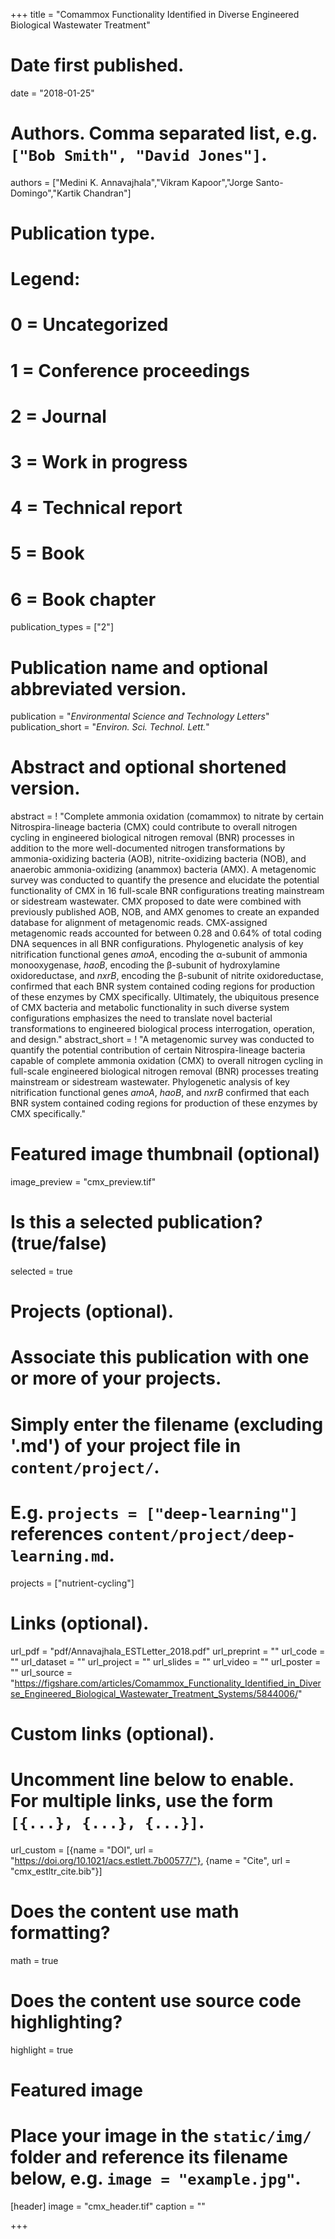 +++
title = "Comammox Functionality Identified in Diverse Engineered Biological Wastewater Treatment"

# Date first published.
date = "2018-01-25"

# Authors. Comma separated list, e.g. `["Bob Smith", "David Jones"]`.
authors = ["Medini K. Annavajhala","Vikram Kapoor","Jorge Santo-Domingo","Kartik Chandran"]

# Publication type.
# Legend:
# 0 = Uncategorized
# 1 = Conference proceedings
# 2 = Journal
# 3 = Work in progress
# 4 = Technical report
# 5 = Book
# 6 = Book chapter
publication_types = ["2"]

# Publication name and optional abbreviated version.
publication = "*Environmental Science and Technology Letters*"
publication_short = "*Environ. Sci. Technol. Lett.*"

# Abstract and optional shortened version.
abstract = ! "Complete ammonia oxidation (comammox) to nitrate by certain Nitrospira-lineage bacteria (CMX) could contribute to overall nitrogen cycling in engineered biological nitrogen removal (BNR) processes in addition to the more well-documented nitrogen transformations by ammonia-oxidizing bacteria (AOB), nitrite-oxidizing bacteria (NOB), and anaerobic ammonia-oxidizing (anammox) bacteria (AMX). A metagenomic survey was conducted to quantify the presence and elucidate the potential functionality of CMX in 16 full-scale BNR configurations treating mainstream or sidestream wastewater. CMX proposed to date were combined with previously published AOB, NOB, and AMX genomes to create an expanded database for alignment of metagenomic reads. CMX-assigned metagenomic reads accounted for between 0.28 and 0.64% of total coding DNA sequences in all BNR configurations. Phylogenetic analysis of key nitrification functional genes *amoA*, encoding the α-subunit of ammonia monooxygenase, *haoB*, encoding the β-subunit of hydroxylamine oxidoreductase, and *nxrB*, encoding the β-subunit of nitrite oxidoreductase, confirmed that each BNR system contained coding regions for production of these enzymes by CMX specifically. Ultimately, the ubiquitous presence of CMX bacteria and metabolic functionality in such diverse system configurations emphasizes the need to translate novel bacterial transformations to engineered biological process interrogation, operation, and design."
abstract_short = ! "A metagenomic survey was conducted to quantify the potential contribution of certain Nitrospira-lineage bacteria capable of complete ammonia oxidation (CMX) to overall nitrogen cycling in full-scale engineered biological nitrogen removal (BNR) processes treating mainstream or sidestream wastewater. Phylogenetic analysis of key nitrification functional genes *amoA*, *haoB*, and *nxrB* confirmed that each BNR system contained coding regions for production of these enzymes by CMX specifically."

# Featured image thumbnail (optional)
image_preview = "cmx_preview.tif"

# Is this a selected publication? (true/false)
selected = true

# Projects (optional).
#   Associate this publication with one or more of your projects.
#   Simply enter the filename (excluding '.md') of your project file in `content/project/`.
#   E.g. `projects = ["deep-learning"]` references `content/project/deep-learning.md`.
projects = ["nutrient-cycling"]

# Links (optional).
url_pdf = "pdf/Annavajhala_ESTLetter_2018.pdf"
url_preprint = ""
url_code = ""
url_dataset = ""
url_project = ""
url_slides = ""
url_video = ""
url_poster = ""
url_source = "https://figshare.com/articles/Comammox_Functionality_Identified_in_Diverse_Engineered_Biological_Wastewater_Treatment_Systems/5844006/"

# Custom links (optional).
#   Uncomment line below to enable. For multiple links, use the form `[{...}, {...}, {...}]`.
url_custom = [{name = "DOI", url = "https://doi.org/10.1021/acs.estlett.7b00577/"}, {name = "Cite", url = "cmx_estltr_cite.bib"}]

# Does the content use math formatting?
math = true

# Does the content use source code highlighting?
highlight = true

# Featured image
# Place your image in the `static/img/` folder and reference its filename below, e.g. `image = "example.jpg"`.
[header]
image = "cmx_header.tif"
caption = ""

+++
